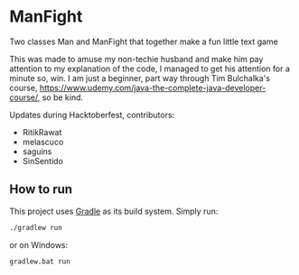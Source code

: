 # ManFight
Two classes Man and ManFight that together make a fun little text game

This was made to amuse my non-techie husband and make him pay attention to my explanation of the code, 
I managed to get his attention for a minute so, win.  I am just a beginner, part way through Tim Bulchalka's course, https://www.udemy.com/java-the-complete-java-developer-course/, so be kind.  

Updates during Hacktoberfest, contributors:

- RitikRawat
- melascuco
- saguins
- SinSentido

## How to run

This project uses [Gradle](https://gradle.org) as its build system.
Simply run:

```bash
./gradlew run
```

or on Windows:

```
gradlew.bat run
```
